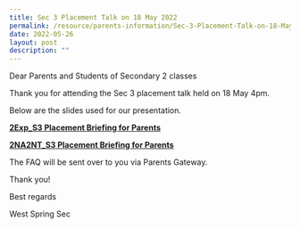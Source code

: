 ```yaml
---
title: Sec 3 Placement Talk on 18 May 2022
permalink: /resource/parents-information/Sec-3-Placement-Talk-on-18-May-2022
date: 2022-05-26
layout: post
description: ""
---
```

Dear Parents and Students of Secondary 2 classes

Thank you for attending the Sec 3 placement talk held on 18 May 4pm.

Below are the slides used for our presentation.

**[2Exp\_S3 Placement Briefing for Parents](/files/Parents'%20Information/Sec%203%20Plac%20Talk%20on%2018%20May%202022/2Exp_S3-Placement-Briefing-for-Parents.pdf)**

**[2NA2NT\_S3 Placement Briefing for Parents](/files/Parents'%20Information/Sec%203%20Plac%20Talk%20on%2018%20May%202022/2NA2NT_S3-Placement-Briefing-for-Parents.pdf)**

The FAQ will be sent over to you via Parents Gateway.

Thank you!

Best regards

West Spring Sec